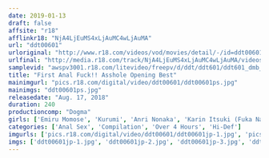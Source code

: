```yaml
---
date: 2019-01-13
draft: false
affsite: "r18"
afflinkr18: "NjA4LjEuMS4xLjAuMC4wLjAuMA"
url: "ddt00601"
urloriginal: "http://www.r18.com/videos/vod/movies/detail/-/id=ddt00601"
urlfinal: "http://media.r18.com/track/NjA4LjEuMS4xLjAuMC4wLjAuMA/videos/vod/movies/detail/-/id=ddt00601"
samplevid: "awspv3001.r18.com/litevideo/freepv/d/ddt/ddt601/ddt601_dmb_w.mp4"
title: "First Anal Fuck!! Asshole Opening Best"
mainimgurl: "pics.r18.com/digital/video/ddt00601/ddt00601ps.jpg"
mainimgs: "ddt00601ps.jpg"
releasedate: "Aug. 17, 2018"
duration: 240
productioncomp: "Dogma"
girls: ['Emiru Momose', 'Kurumi', 'Anri Nonaka', 'Karin Itsuki (Fuka Nanasaki)', 'Rei Mizuna (Rei Mizuna)', 'Yui Aikawa', 'Hana Yoshida', 'Hikaru Shina', 'Kana Tsuruta', 'Rei Hotomi']
categories: ['Anal Sex', 'Compilation', 'Over 4 Hours', 'Hi-Def']
imgurls: ['pics.r18.com/digital/video/ddt00601/ddt00601jp-1.jpg', 'pics.r18.com/digital/video/ddt00601/ddt00601jp-2.jpg', 'pics.r18.com/digital/video/ddt00601/ddt00601jp-3.jpg', 'pics.r18.com/digital/video/ddt00601/ddt00601jp-4.jpg', 'pics.r18.com/digital/video/ddt00601/ddt00601jp-5.jpg', 'pics.r18.com/digital/video/ddt00601/ddt00601jp-6.jpg', 'pics.r18.com/digital/video/ddt00601/ddt00601jp-7.jpg', 'pics.r18.com/digital/video/ddt00601/ddt00601jp-8.jpg', 'pics.r18.com/digital/video/ddt00601/ddt00601jp-9.jpg', 'pics.r18.com/digital/video/ddt00601/ddt00601jp-10.jpg', 'pics.r18.com/digital/video/ddt00601/ddt00601jp-11.jpg', 'pics.r18.com/digital/video/ddt00601/ddt00601jp-12.jpg', 'pics.r18.com/digital/video/ddt00601/ddt00601jp-13.jpg', 'pics.r18.com/digital/video/ddt00601/ddt00601jp-14.jpg', 'pics.r18.com/digital/video/ddt00601/ddt00601jp-15.jpg', 'pics.r18.com/digital/video/ddt00601/ddt00601jp-16.jpg', 'pics.r18.com/digital/video/ddt00601/ddt00601jp-17.jpg', 'pics.r18.com/digital/video/ddt00601/ddt00601jp-18.jpg', 'pics.r18.com/digital/video/ddt00601/ddt00601jp-19.jpg', 'pics.r18.com/digital/video/ddt00601/ddt00601jp-20.jpg']
imgs: ['ddt00601jp-1.jpg', 'ddt00601jp-2.jpg', 'ddt00601jp-3.jpg', 'ddt00601jp-4.jpg', 'ddt00601jp-5.jpg', 'ddt00601jp-6.jpg', 'ddt00601jp-7.jpg', 'ddt00601jp-8.jpg', 'ddt00601jp-9.jpg', 'ddt00601jp-10.jpg', 'ddt00601jp-11.jpg', 'ddt00601jp-12.jpg', 'ddt00601jp-13.jpg', 'ddt00601jp-14.jpg', 'ddt00601jp-15.jpg', 'ddt00601jp-16.jpg', 'ddt00601jp-17.jpg', 'ddt00601jp-18.jpg', 'ddt00601jp-19.jpg', 'ddt00601jp-20.jpg']
---
```

